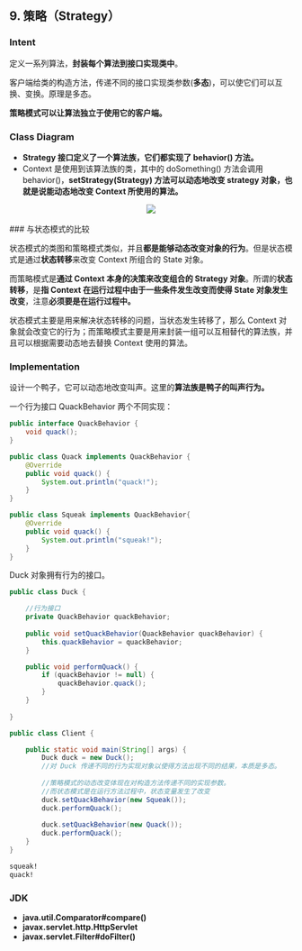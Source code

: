 ## 9. 策略（Strategy）

### Intent

定义一系列算法，**封装每个算法到接口实现类中**。

客户端给类的构造方法，传递不同的接口实现类参数(**多态**)，可以使它们可以互换、变换。原理是多态。

**策略模式可以让算法独立于使用它的客户端。**

### Class Diagram

- **Strategy 接口定义了一个算法族，它们都实现了  behavior() 方法。**
- Context 是使用到该算法族的类，其中的 doSomething() 方法会调用 behavior()，**setStrategy(Strategy) 方法可以动态地改变 strategy 对象，也就是说能动态地改变 Context 所使用的算法。**

<div align="center"> <img src="https://cs-notes-1256109796.cos.ap-guangzhou.myqcloud.com/cd1be8c2-755a-4a66-ad92-2e30f8f47922.png"/> </div><br>
### 与状态模式的比较

状态模式的类图和策略模式类似，并且**都是能够动态改变对象的行为**。但是状态模式是通过**状态转移**来改变 Context 所组合的 State 对象。

而策略模式是**通过 Context 本身的决策来改变组合的 Strategy 对象**。所谓的**状态转移**，是**指 Context 在运行过程中由于一些条件发生改变而使得 State 对象发生改变**，注意**必须要是在运行过程中。**

状态模式主要是用来解决状态转移的问题，当状态发生转移了，那么 Context 对象就会改变它的行为；而策略模式主要是用来封装一组可以互相替代的算法族，并且可以根据需要动态地去替换 Context 使用的算法。

### Implementation

设计一个鸭子，它可以动态地改变叫声。这里的**算法族是鸭子的叫声行为。**

一个行为接口 QuackBehavior 两个不同实现：

```java
public interface QuackBehavior {
    void quack();
}
```

```java
public class Quack implements QuackBehavior {
    @Override
    public void quack() {
        System.out.println("quack!");
    }
}
```

```java
public class Squeak implements QuackBehavior{
    @Override
    public void quack() {
        System.out.println("squeak!");
    }
}
```

Duck 对象拥有行为的接口。

```java
public class Duck {

    //行为接口
    private QuackBehavior quackBehavior;
    
    public void setQuackBehavior(QuackBehavior quackBehavior) {
        this.quackBehavior = quackBehavior;
    }

    public void performQuack() {
        if (quackBehavior != null) {
            quackBehavior.quack();
        }
    }
    
}
```

```java
public class Client {

    public static void main(String[] args) {
        Duck duck = new Duck();
        //对 Duck 传递不同的行为实现对象以使得方法出现不同的结果，本质是多态。
        
        //策略模式的动态改变体现在对构造方法传递不同的实现参数。
        //而状态模式是在运行方法过程中，状态变量发生了改变
        duck.setQuackBehavior(new Squeak());
        duck.performQuack();
        
        duck.setQuackBehavior(new Quack());
        duck.performQuack();
    }
}
```

```html
squeak!
quack!
```

### JDK

- **java.util.Comparator#compare()**
- **javax.servlet.http.HttpServlet**
- **javax.servlet.Filter#doFilter()**
